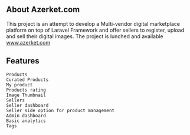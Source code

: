 
## About Azerket.com

This project is an attempt to develop a Multi-vendor digital marketplace platform on top of Laravel Framework and offer sellers to register, upload and sell their digital images. The project is lunched and available www.azerket.com

## Features

    Products
    Curated Products
    My product
    Products rating
    Image Thumbnail
    Sellers
    Seller dashboard
    Seller side option for product management
    Admin dashboard
    Basic analytics
    Tags


